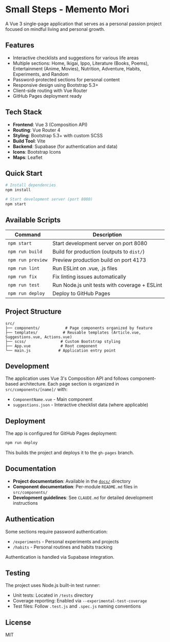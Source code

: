 # Small Steps - Memento Mori

A Vue 3 single-page application that serves as a personal passion project focused on mindful living and personal growth.

## Features

- Interactive checklists and suggestions for various life areas
- Multiple sections: Home, Ikigai, Ippo, Literature (Books, Poems), Entertainment (Anime, Movies), Nutrition, Adventure, Habits, Experiments, and Random
- Password-protected sections for personal content
- Responsive design using Bootstrap 5.3+
- Client-side routing with Vue Router
- GitHub Pages deployment ready

## Tech Stack

- **Frontend**: Vue 3 (Composition API)
- **Routing**: Vue Router 4
- **Styling**: Bootstrap 5.3+ with custom SCSS
- **Build Tool**: Vite
- **Backend**: Supabase (for authentication and data)
- **Icons**: Bootstrap Icons
- **Maps**: Leaflet

## Quick Start

```sh
# Install dependencies
npm install

# Start development server (port 8080)
npm start
```

## Available Scripts

| Command           | Description                                   |
| ----------------- | --------------------------------------------- |
| `npm start`       | Start development server on port 8080         |
| `npm run build`   | Build for production (outputs to `dist/`)     |
| `npm run preview` | Preview production build on port 4173         |
| `npm run lint`    | Run ESLint on .vue, .js files                 |
| `npm run fix`     | Fix linting issues automatically              |
| `npm run test`    | Run Node.js unit tests with coverage + ESLint |
| `npm run deploy`  | Deploy to GitHub Pages                        |

## Project Structure

```
src/
├── components/           # Page components organized by feature
├── templates/           # Reusable templates (Article.vue, Suggestions.vue, Actions.vue)
├── scss/               # Custom Bootstrap styling
├── App.vue             # Root component
└── main.js            # Application entry point
```

## Development

The application uses Vue 3's Composition API and follows component-based architecture. Each page section is organized in `src/components/[name]/` with:

- `ComponentName.vue` - Main component
- `suggestions.json` - Interactive checklist data (where applicable)

## Deployment

The app is configured for GitHub Pages deployment:

```sh
npm run deploy
```

This builds the project and deploys it to the `gh-pages` branch.

## Documentation

- **Project documentation**: Available in the [`docs/`](docs) directory
- **Component documentation**: Per-module `README.md` files in `src/components/`
- **Development guidelines**: See `CLAUDE.md` for detailed development instructions

## Authentication

Some sections require password authentication:

- `/experiments` - Personal experiments and projects
- `/habits` - Personal routines and habits tracking

Authentication is handled via Supabase integration.

## Testing

The project uses Node.js built-in test runner:

- Unit tests: Located in `/tests` directory
- Coverage reporting: Enabled via `--experimental-test-coverage`
- Test files: Follow `.test.js` and `.spec.js` naming conventions

## License

MIT
